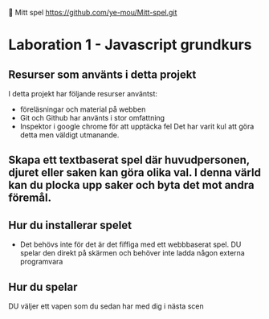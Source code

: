🔗 Mitt spel https://github.com/ye-mou/Mitt-spel.git

# Laboration 1 - Javascript grundkurs


## Resurser som använts i detta projekt
I detta projekt har följande resurser använtst:
* föreläsningar och material på webben
* Git och Github har använts i stor omfattning
* Inspektor i google chrome för att upptäcka fel
Det har varit kul att göra detta men väldigt utmanande.



## Skapa ett textbaserat spel där huvudpersonen, djuret eller saken kan göra olika val. I denna värld kan du plocka upp saker och byta det mot andra föremål.

## Hur du installerar spelet
* Det behövs inte för det är det fiffiga med ett webbbaserat spel. DU spelar den direkt på skärmen och behöver inte ladda någon externa programvara

## Hur du spelar
DU väljer ett vapen som du sedan har med dig i nästa scen


